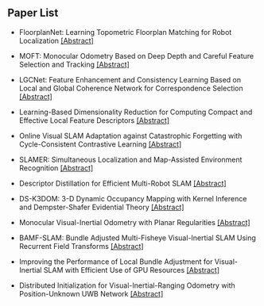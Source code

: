 ## Paper List

- FloorplanNet: Learning Topometric Floorplan Matching for Robot Localization
[[Abstract]](https://events.infovaya.com/presentation?id=92708)

- MOFT: Monocular Odometry Based on Deep Depth and Careful Feature Selection and Tracking
[[Abstract]](https://events.infovaya.com/presentation?id=92711)

- LGCNet: Feature Enhancement and Consistency Learning Based on Local and Global Coherence Network for Correspondence Selection
[[Abstract]](https://events.infovaya.com/presentation?id=92714)

- Learning-Based Dimensionality Reduction for Computing Compact and Effective Local Feature Descriptors
[[Abstract]](https://events.infovaya.com/presentation?id=92717)

- Online Visual SLAM Adaptation against Catastrophic Forgetting with Cycle-Consistent Contrastive Learning
[[Abstract]](https://events.infovaya.com/presentation?id=92720)

- SLAMER: Simultaneous Localization and Map-Assisted Environment Recognition
[[Abstract]](https://events.infovaya.com/presentation?id=92723)

- Descriptor Distillation for Efficient Multi-Robot SLAM
[[Abstract]](https://events.infovaya.com/presentation?id=92726)

- DS-K3DOM: 3-D Dynamic Occupancy Mapping with Kernel Inference and Dempster-Shafer Evidential Theory
[[Abstract]](https://events.infovaya.com/presentation?id=92729)

- Monocular Visual-Inertial Odometry with Planar Regularities
[[Abstract]](https://events.infovaya.com/presentation?id=92732)

- BAMF-SLAM: Bundle Adjusted Multi-Fisheye Visual-Inertial SLAM Using Recurrent Field Transforms
[[Abstract]](https://events.infovaya.com/presentation?id=92735)

- Improving the Performance of Local Bundle Adjustment for Visual-Inertial SLAM with Efficient Use of GPU Resources
[[Abstract]](https://events.infovaya.com/presentation?id=92738)

- Distributed Initialization for Visual-Inertial-Ranging Odometry with Position-Unknown UWB Network
[[Abstract]](https://events.infovaya.com/presentation?id=92741)

